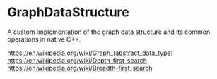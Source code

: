 # GraphDataStructure
A custom implementation of the graph data structure and its common operations in native C++.

https://en.wikipedia.org/wiki/Graph_(abstract_data_type)
https://en.wikipedia.org/wiki/Depth-first_search
https://en.wikipedia.org/wiki/Breadth-first_search